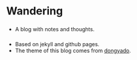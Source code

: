 # Wandering

###
- A blog with notes and thoughts.

###
- Based on jekyll and github pages.
- The theme of this blog comes from [dongyado][].


[dongyado]: https://github.com/dongyado/dongyado.github.io
